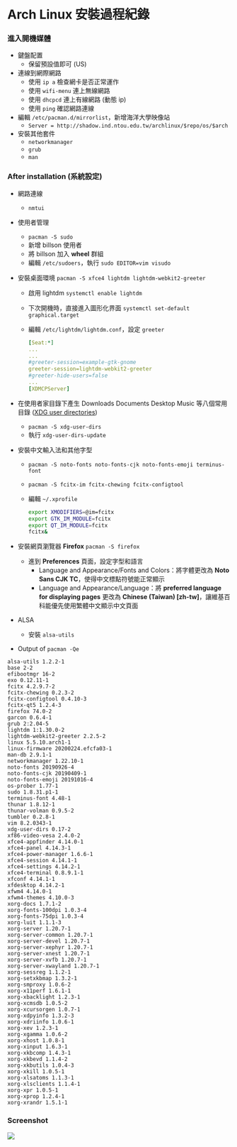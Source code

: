 # **Arch Linux 安裝過程紀錄**

### 進入開機媒體

- 鍵盤配置
    - 保留預設值即可 (US)
- 連線到網際網路
    - 使用 `ip a` 檢查網卡是否正常運作
    - 使用 `wifi-menu` 連上無線網路
    - 使用 `dhcpcd` 連上有線網路 (動態 ip)
    - 使用 `ping` 確認網路連線
- 編輯 `/etc/pacman.d/mirrorlist`，新增海洋大學映像站
    -  `Server = http://shadow.ind.ntou.edu.tw/archlinux/$repo/os/$arch`
- 安裝其他套件
    - `networkmanager`
    - `grub`
    - `man`

### After installation (系統設定)
- 網路連線
    - `nmtui`
- 使用者管理
    - `pacman -S sudo`
    - 新增 billson 使用者
    - 將 billson 加入 **wheel** 群組
    - 編輯 `/etc/sudoers`，執行 `sudo EDITOR=vim visudo`
- 安裝桌面環境 `pacman -S xfce4 lightdm lightdm-webkit2-greeter`
    - 啟用 lightdm `systemctl enable lightdm`
    - 下次開機時，直接進入圖形化界面 `systemctl set-default graphical.target`
    - 編輯 `/etc/lightdm/lightdm.conf`，設定 `greeter`
        
        ``` yaml
        [Seat:*]
        ...
        ...
        #greeter-session=example-gtk-gnome
        greeter-session=lightdm-webkit2-greeter
        #greeter-hide-users=false        
        ...
        [XDMCPServer]
        ```        
- 在使用者家目錄下產生 Downloads Documents Desktop Music 等八個常用目錄 ([XDG user directories](https://wiki.archlinux.org/index.php/XDG_user_directories))
    - `pacman -S xdg-user-dirs`
    - 執行 `xdg-user-dirs-update`
- 安裝中文輸入法和其他字型
    - `pacman -S noto-fonts noto-fonts-cjk noto-fonts-emoji terminus-font`
    - `pacman -S fcitx-im fcitx-chewing fcitx-configtool`
    - 編輯 `~/.xprofile`
        
        ``` bash
        export XMODIFIERS=@im=fcitx
        export GTK_IM_MODULE=fcitx
        export QT_IM_MODULE=fcitx
        fcitx&
        ```        
- 安裝網頁瀏覽器 **Firefox** `pacman -S firefox` 
    - 進到 **Preferences** 頁面，設定字型和語言
        - Language and Appearance/Fonts and Colors：將字體更改為 **Noto Sans CJK TC**，使得中文標點符號能正常顯示
        - Language and Appearance/Language：將 **preferred language for displaying pages** 更改為 **Chinese (Taiwan) [zh-tw]**，讓維基百科能優先使用繁體中文顯示中文頁面

- ALSA
    - 安裝 `alsa-utils`
- Output of `pacman -Qe`

```
alsa-utils 1.2.2-1
base 2-2
efibootmgr 16-2
exo 0.12.11-1
fcitx 4.2.9.7-2
fcitx-chewing 0.2.3-2
fcitx-configtool 0.4.10-3
fcitx-qt5 1.2.4-3
firefox 74.0-2
garcon 0.6.4-1
grub 2:2.04-5
lightdm 1:1.30.0-2
lightdm-webkit2-greeter 2.2.5-2
linux 5.5.10.arch1-1
linux-firmware 20200224.efcfa03-1
man-db 2.9.1-1
networkmanager 1.22.10-1
noto-fonts 20190926-4
noto-fonts-cjk 20190409-1
noto-fonts-emoji 20191016-4
os-prober 1.77-1
sudo 1.8.31.p1-1
terminus-font 4.48-1
thunar 1.8.12-1
thunar-volman 0.9.5-2
tumbler 0.2.8-1
vim 8.2.0343-1
xdg-user-dirs 0.17-2
xf86-video-vesa 2.4.0-2
xfce4-appfinder 4.14.0-1
xfce4-panel 4.14.3-1
xfce4-power-manager 1.6.6-1
xfce4-session 4.14.1-1
xfce4-settings 4.14.2-1
xfce4-terminal 0.8.9.1-1
xfconf 4.14.1-1
xfdesktop 4.14.2-1
xfwm4 4.14.0-1
xfwm4-themes 4.10.0-3
xorg-docs 1.7.1-2
xorg-fonts-100dpi 1.0.3-4
xorg-fonts-75dpi 1.0.3-4
xorg-luit 1.1.1-3
xorg-server 1.20.7-1
xorg-server-common 1.20.7-1
xorg-server-devel 1.20.7-1
xorg-server-xephyr 1.20.7-1
xorg-server-xnest 1.20.7-1
xorg-server-xvfb 1.20.7-1
xorg-server-xwayland 1.20.7-1
xorg-sessreg 1.1.2-1
xorg-setxkbmap 1.3.2-1
xorg-smproxy 1.0.6-2
xorg-x11perf 1.6.1-1
xorg-xbacklight 1.2.3-1
xorg-xcmsdb 1.0.5-2
xorg-xcursorgen 1.0.7-1
xorg-xdpyinfo 1.3.2-3
xorg-xdriinfo 1.0.6-1
xorg-xev 1.2.3-1
xorg-xgamma 1.0.6-2
xorg-xhost 1.0.8-1
xorg-xinput 1.6.3-1
xorg-xkbcomp 1.4.3-1
xorg-xkbevd 1.1.4-2
xorg-xkbutils 1.0.4-3
xorg-xkill 1.0.5-1
xorg-xlsatoms 1.1.3-1
xorg-xlsclients 1.1.4-1
xorg-xpr 1.0.5-1
xorg-xprop 1.2.4-1
xorg-xrandr 1.5.1-1
```

### Screenshot
![](https://i.imgur.com/PvmmCrh.png)
